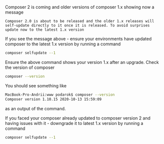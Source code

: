 Composer 2 is coming and older versions of composer 1.x showing now a message

```
Composer 2.0 is about to be released and the older 1.x releases will self-update directly to it once it is released. To avoid surprises update now to the latest 1.x version
```

If you see the message above - ensure your environments have updated composer to the latest 1.x version by running a command
```sh
composer selfupdate --1
```
Ensure the above command shows your version 1.x after an upgrade.
Check the version of composer
```sh
composer --version
```
You should see something like
```sh
MacBook-Pro-Andrii:www podarok$ composer --version
Composer version 1.10.15 2020-10-13 15:59:09
```
as an output of the command.

If you faced your composer already updated to composer version 2 and having issues with it - downgrade it to latest  1.x version by running a command
```sh
composer selfupdate --1
```